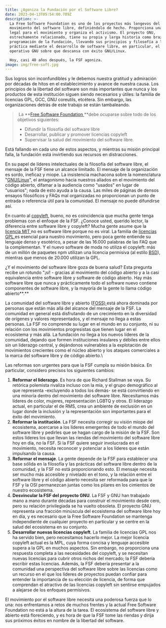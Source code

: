 ```yaml
---
title: ¿Agoniza la Fundación por el Software Libre?
date: 2023-04-13T05:54:00.789Z
description: >-
  La Free Software Foundation es uno de los proyectos más longevos del
  movimiento del software libre, definiéndolo de hecho. Proporciona una base
  legal para el movimiento y organiza el activismo. El proyecto GNU,
  estrechamente relacionado, tiene su propia y larga historia como brazo de
  programación de la Fundación, llevando sus principios y filosofía a la
  práctica mediante el desarrollo de software libre, en particular, el sistema
  operativo GNU sobre que descansa con éxito GNU/Linux.

  Hoy, casi 40 años después, la FSF agoniza.
image: img/free-soft.jpg
---
```

Sus logros son inconfundibles y le debemos nuestra gratitud y admiración por décadas de hitos en el establecimiento y avance de nuestra causa. Los principios de la libertad del software son más importantes que nunca y los productos de esta institución siguen siendo necesarios y útiles: la familia de licencias GPL, GCC, GNU coreutils, etcétera. Sin embargo, las organizaciones detrás de este trabajo se están tambaleando.

>  La **[Free Software Foundation ](https://www.fsf.org/)**debe ocuparse sobre todo de los objetivos siguientes: 
>
> * Difundir la filosofía del software libre
> * Desarrollar, publicar y promover licencias copyleft
> * Supervisar la salud del movimiento del software libre.

Está fallando en cada uno de estos aspectos, y mientras su misión principal falla, la fundación está invirtiendo sus recursos en distracciones.

En su papel de líderes intelectuales de la filosofía del software libre, el mensaje de la FSF tiene un alcance limitado. El mensaje de la organización es sordo, ineficaz y miope. La insistencia machacona sobre la nomenclatura "[GNU/Linux](https://www.gnu.org/gnu/linux-and-gnu.es.html)", el antagonismo hacia nuestros aliados en el movimiento del código abierto, difamar a la audiencia como "usados" en lugar de "usuarios"; nada de esto ayuda a la causa. Las miles de páginas de densos ensayos filosóficos y FAQs mal organizadas no proporcionan un punto de entrada o referencia útil para la comunidad. El mensaje no puede difundirse así.

En cuanto al [copyleft](https://www.gnu.org/licenses/recommended-copylefts.es.html), bueno, no es coincidencia que mucha gente tenga problemas con el enfoque de la FSF. ¿Conoce usted, querido lector, la diferencia entre software libre y copyleft? Mucha gente asume que la [licencia MIT ](https://opensource.org/license/mit/)no es software libre porque no es viral. La familia de [licencias GPL ](https://www.gnu.org/licenses/licenses.es.html)es esencial para nuestro movimiento, pero poca gente entiende su lenguaje denso y esotérico, a pesar de las 16.000 palabras de las FAQ que la complementan. Y el nuevo software de moda no utiliza el copyleft: más de un millón de paquetes npm utilizan una licencia permisiva (al estilo [BSD](https://es.wikipedia.org/wiki/Licencia_BSD)), mientras que menos de 20.000 utilizan la GPL.

¿Y el movimiento del software libre goza de buena salud? Esta pregunta recibe un rotundo "¡sí! - gracias al movimiento del código abierto y a la casi equivalencia entre software libre y software de código abierto. Hay más software libre que nunca y prácticamente todo el software nuevo contiene componentes de software libre, y la mayoría de la gente lo llama código abierto**.**

La comunidad del software libre y abierto ([FOSS) ](https://www.gnu.org/philosophy/floss-and-foss.es.html)está ahora dominada por personas que están más allá del alcance del mensaje de la FSF. La comunidad en general está disfrutando de un crecimiento en la diversidad de orígenes y valores representados, y el mensaje no llega a estas personas. La FSF no comprende su lugar en el mundo en su conjunto, ni su relación con los movimientos progresistas que tienen lugar en el ecosistema y más allá. La fundación no llega a los nuevos líderes de la comunidad, dejando que formen instituciones insulares y débiles entre ellos sin un liderazgo central, y dejándonos vulnerables a la explotación de movimientos crecientes como el núcleo abierto y los ataques comerciales a la marca del software libre y de código abierto.\

Las reformas son urgentes para que la FSF cumpla su misión básica. En particular, considero precisos los siguientes cambios:

1. **Reformar el liderazgo**. Es hora de que Richard Stallman se vaya. Su retórica polemista rivaliza incluso con la mía, y el grupo demográfico al que representa -excluyendo a todos los demás- se está convirtiendo en una minoría dentro del movimiento del software libre. Necesitamos más líderes de color, mujeres, representación LGBTQ y otros. El liderazgo actual, en particular el de RMS, crea un ambiente de exclusión en un lugar donde la inclusión y la representación son importantes para el éxito del movimiento.
2. **Reformar la institución**. La FSF necesita corregir su visión miope del ecosistema, acercarse a los líderes emergentes de todo el mundo del software libre y pedirles que se hagan cargo de la misión de la FSF. Son estos líderes los que llevan las riendas del movimiento del software libre hoy en día, no la FSF. Si la FSF quiere seguir involucrada en el movimiento, necesita reconocer y potenciar a los líderes que están impulsando la causa.
3. **Reformar el mensaje**. La gente depende de la FSF para establecer una base sólida en la filosofía y las prácticas del software libre dentro de la comunidad, y la FSF no está proporcionando esto. El mensaje necesita ser mucho más accesible y nivelado en el tono, y la relación entre el software libre y el código abierto necesita ser reformada para que la FSF y la OSI permanezcan juntas como los pilares en los cimientos de nuestro ecosistema.
4. **Desvincular la FSF del proyecto GNU**. La FSF y GNU han trabajado mano a mano durante décadas para construir el movimiento desde cero, pero su relación privilegiada se ha vuelto obsoleta. El proyecto GNU representa una fracción minúscula del ecosistema del software libre hoy en día, y es necesario que la Free Software Foundation se mantenga independiente de cualquier proyecto en particular y se centre en la salud del ecosistema en su conjunto.
5. **Desarrollar nuevas licencias copyleft**. La familia de licencias GPL nos ha servido bien, pero necesitamos hacerlo mejor. La mejor licencia copyleft actual es la MPL, cuya forma concisa y lenguaje accesible supera a la GPL en muchos aspectos. Sin embargo, no proporciona una respuesta completa a las necesidades del copyleft, y se necesitan nuevas licencias para cubrir otros nichos del mercado; la FSF debería escribir estas licencias. Además, la FSF debería presentar a la comunidad una perspectiva del software libre sobre las licencias como un recurso en el que los líderes de proyectos puedan confiar para entender la importancia de su elección de licencia, de forma que comprendan el atractivo de las licencias copyleft sin sentirse empujados a alejarse de los enfoques permisivos.

El movimiento por el software libre necesita una poderosa fuerza que lo una: nos enfrentamos a retos de muchos frentes y la actual Free Software Foundation no está a la altura de la tarea. El ecosistema del software libre y abierto está floreciendo, y es hora de que la FSF tome las riendas y dirija sus próximos éxitos en nombre de la libertad del software.